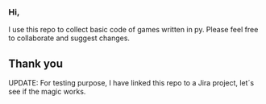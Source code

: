 ### Hi,
I use this repo to collect basic code of games written in py. Please feel free to collaborate and suggest changes. 

## Thank you


UPDATE: For testing purpose, I have linked this repo to a Jira project, let´s see if the magic works.


